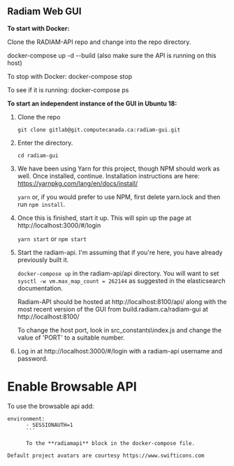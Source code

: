 ## Radiam Web GUI

**To start with Docker:**

Clone the RADIAM-API repo and change into the repo directory.

docker-compose up -d --build
(also make sure the API is running on this host)

To stop with Docker:
docker-compose stop

To see if it is running:
docker-compose ps


**To start an independent instance of the GUI in Ubuntu 18:**

1. Clone the repo

    `git clone gitlab@git.computecanada.ca:radiam-gui.git`

2. Enter the directory.

    `cd radiam-gui`

3. We have been using Yarn for this project, though NPM should work as well. Once installed, continue. Installation instructions are here: https://yarnpkg.com/lang/en/docs/install/

    `yarn` or, if you would prefer to use NPM, first delete yarn.lock and then run `npm install`.

4. Once this is finished, start it up. This will spin up the page at http://localhost:3000/#/login

    `yarn start` or `npm start`

5. Start the radiam-api. I'm assuming that if you're here, you have already previously built it.

    `docker-compose up` in the radiam-api/api directory. You will want to set `sysctl -w vm.max_map_count = 262144` as suggested in the elasticsearch documentation.

    Radiam-API should be hosted at http://localhost:8100/api/ along with the most recent version of the GUI from  build.radiam.ca/radiam-gui at http://localhost:8100/

    To change the host port, look in src\_constants\index.js and change the value of 'PORT' to a suitable number.

6. Log in at http://localhost:3000/#/login with a radiam-api username and password.

# Enable Browsable API
To use the browsable api add:
```
environment:
      - SESSIONAUTH=1
      ```

      To the **radiamapi** block in the docker-compose file.

Default project avatars are courtesy https://www.swifticons.com

